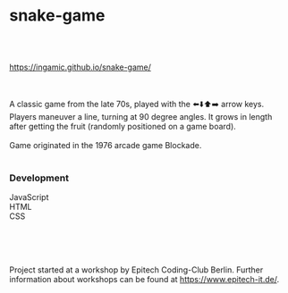 # snake-game
<br/>
<br/>

https://ingamic.github.io/snake-game/

<br/>
<br/>
A classic game from the late 70s, played with the ⬅️⬇️⬆️➡️ arrow keys. <br/>
Players maneuver a line, turning at 90 degree angles. It grows in length after getting the fruit (randomly positioned on a game board).
<br/>
<br/>
Game originated in the 1976 arcade game Blockade.
 <br/>
 <br/>
 
### Development

JavaScript <br/>
HTML <br/>
CSS <br/>

<br/>
<br/>
<br/>

Project started at a workshop by Epitech Coding-Club Berlin. Further information about workshops can be found at https://www.epitech-it.de/.
